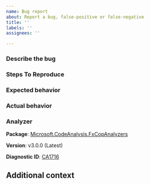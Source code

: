 ```yaml
---
name: Bug report
about: Report a bug, false-positive or false-negative
title: ''
labels: ''
assignees: ''

---
```


### Describe the bug

<!-- A clear and concise description of what the bug is. -->

### Steps To Reproduce

<!--
Provide the steps to reproduce the behavior:
1. Go to '...'
2. Click on '....'
3. Scroll down to '....'
4. See error
-->

### Expected behavior

### Actual behavior

### Analyzer

**Package**: [Microsoft.CodeAnalysis.FxCopAnalyzers](https://www.nuget.org/packages/Microsoft.CodeAnalysis.FxCopAnalyzers)

**Version**: v3.0.0 (Latest)

**Diagnostic ID**: [CA1716](https://docs.microsoft.com/en-us/visualstudio/code-quality/ca1716)

## Additional context

<!-- Add any other context about the problem here. -->
